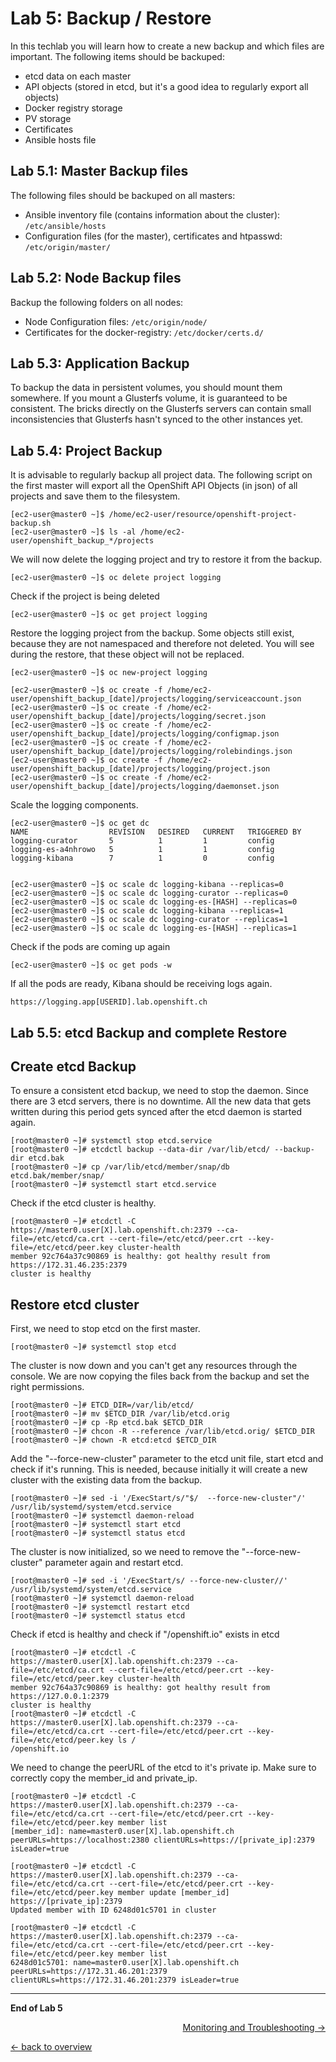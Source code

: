 Lab 5: Backup / Restore
============

In this techlab you will learn how to create a new backup and which files are important. The following items should be backuped:

- etcd data on each master
- API objects (stored in etcd, but it's a good idea to regularly export all objects)
- Docker registry storage
- PV storage
- Certificates
- Ansible hosts file

Lab 5.1: Master Backup files
-------------
The following files should be backuped on all masters:

- Ansible inventory file (contains information about the cluster): `/etc/ansible/hosts`
- Configuration files (for the master), certificates and htpasswd: `/etc/origin/master/`

Lab 5.2: Node Backup files
-------------
Backup the following folders on all nodes:

- Node Configuration files: `/etc/origin/node/`
- Certificates for the docker-registry: `/etc/docker/certs.d/`

Lab 5.3: Application Backup
-------------

To backup the data in persistent volumes, you should mount them somewhere. If you mount a Glusterfs volume, it is guaranteed to be consistent. The bricks directly on the Glusterfs servers can contain small inconsistencies that Glusterfs hasn't synced to the other instances yet.

Lab 5.4: Project Backup
-------------
It is advisable to regularly backup all project data.
The following script on the first master will export all the OpenShift API Objects (in json) of all projects and save them to the filesystem.
```
[ec2-user@master0 ~]$ /home/ec2-user/resource/openshift-project-backup.sh
[ec2-user@master0 ~]$ ls -al /home/ec2-user/openshift_backup_*/projects
```

We will now delete the logging project and try to restore it from the backup.
```
[ec2-user@master0 ~]$ oc delete project logging
```

Check if the project is being deleted
```
[ec2-user@master0 ~]$ oc get project logging
```

Restore the logging project from the backup. Some objects still exist, because they are not namespaced and therefore not deleted. You will see during the restore, that these object will not be replaced.
```
[ec2-user@master0 ~]$ oc new-project logging

[ec2-user@master0 ~]$ oc create -f /home/ec2-user/openshift_backup_[date]/projects/logging/serviceaccount.json
[ec2-user@master0 ~]$ oc create -f /home/ec2-user/openshift_backup_[date]/projects/logging/secret.json
[ec2-user@master0 ~]$ oc create -f /home/ec2-user/openshift_backup_[date]/projects/logging/configmap.json
[ec2-user@master0 ~]$ oc create -f /home/ec2-user/openshift_backup_[date]/projects/logging/rolebindings.json
[ec2-user@master0 ~]$ oc create -f /home/ec2-user/openshift_backup_[date]/projects/logging/project.json
[ec2-user@master0 ~]$ oc create -f /home/ec2-user/openshift_backup_[date]/projects/logging/daemonset.json
```

Scale the logging components.
```
[ec2-user@master0 ~]$ oc get dc
NAME                  REVISION   DESIRED   CURRENT   TRIGGERED BY
logging-curator       5          1         1         config
logging-es-a4nhrowo   5          1         1         config
logging-kibana        7          1         0         config


[ec2-user@master0 ~]$ oc scale dc logging-kibana --replicas=0
[ec2-user@master0 ~]$ oc scale dc logging-curator --replicas=0
[ec2-user@master0 ~]$ oc scale dc logging-es-[HASH] --replicas=0
[ec2-user@master0 ~]$ oc scale dc logging-kibana --replicas=1
[ec2-user@master0 ~]$ oc scale dc logging-curator --replicas=1
[ec2-user@master0 ~]$ oc scale dc logging-es-[HASH] --replicas=1
``` 

Check if the pods are coming up again
```
[ec2-user@master0 ~]$ oc get pods -w
```

If all the pods are ready, Kibana should be receiving logs again.
```
https://logging.app[USERID].lab.openshift.ch
```

Lab 5.5: etcd Backup and complete Restore
-------------
## Create etcd Backup
To ensure a consistent etcd backup, we need to stop the daemon. Since there are 3 etcd servers, there is no downtime. All the new data that gets written during this period gets synced after the etcd daemon is started again.
```
[root@master0 ~]# systemctl stop etcd.service
[root@master0 ~]# etcdctl backup --data-dir /var/lib/etcd/ --backup-dir etcd.bak
[root@master0 ~]# cp /var/lib/etcd/member/snap/db etcd.bak/member/snap/
[root@master0 ~]# systemctl start etcd.service
```

Check if the etcd cluster is healthy.
```
[root@master0 ~]# etcdctl -C https://master0.user[X].lab.openshift.ch:2379 --ca-file=/etc/etcd/ca.crt --cert-file=/etc/etcd/peer.crt --key-file=/etc/etcd/peer.key cluster-health
member 92c764a37c90869 is healthy: got healthy result from https://172.31.46.235:2379
cluster is healthy
```
## Restore etcd cluster

First, we need to stop etcd on the first master.
```
[root@master0 ~]# systemctl stop etcd
```

The cluster is now down and you can't get any resources through the console. We are now copying the files back from the backup and set the right permissions.
```
[root@master0 ~]# ETCD_DIR=/var/lib/etcd/
[root@master0 ~]# mv $ETCD_DIR /var/lib/etcd.orig
[root@master0 ~]# cp -Rp etcd.bak $ETCD_DIR
[root@master0 ~]# chcon -R --reference /var/lib/etcd.orig/ $ETCD_DIR
[root@master0 ~]# chown -R etcd:etcd $ETCD_DIR
```

Add the "--force-new-cluster" parameter to the etcd unit file, start etcd and check if it's running. This is needed, because initially it will create a new cluster with the existing data from the backup.
```
[root@master0 ~]# sed -i '/ExecStart/s/"$/  --force-new-cluster"/' /usr/lib/systemd/system/etcd.service
[root@master0 ~]# systemctl daemon-reload
[root@master0 ~]# systemctl start etcd
[root@master0 ~]# systemctl status etcd
```

The cluster is now initialized, so we need to remove the "--force-new-cluster" parameter again and restart etcd.
```
[root@master0 ~]# sed -i '/ExecStart/s/ --force-new-cluster//' /usr/lib/systemd/system/etcd.service
[root@master0 ~]# systemctl daemon-reload
[root@master0 ~]# systemctl restart etcd
[root@master0 ~]# systemctl status etcd
```

Check if etcd is healthy and check if "/openshift.io" exists in etcd
```
[root@master0 ~]# etcdctl -C https://master0.user[X].lab.openshift.ch:2379 --ca-file=/etc/etcd/ca.crt --cert-file=/etc/etcd/peer.crt --key-file=/etc/etcd/peer.key cluster-health
member 92c764a37c90869 is healthy: got healthy result from https://127.0.0.1:2379
cluster is healthy
[root@master0 ~]# etcdctl -C https://master0.user[X].lab.openshift.ch:2379 --ca-file=/etc/etcd/ca.crt --cert-file=/etc/etcd/peer.crt --key-file=/etc/etcd/peer.key ls /
/openshift.io
```

We need to change the peerURL of the etcd to it's private ip. Make sure to
correctly copy the member_id and private_ip.
```
[root@master0 ~]# etcdctl -C https://master0.user[X].lab.openshift.ch:2379 --ca-file=/etc/etcd/ca.crt --cert-file=/etc/etcd/peer.crt --key-file=/etc/etcd/peer.key member list
[member_id]: name=master0.user[X].lab.openshift.ch peerURLs=https://localhost:2380 clientURLs=https://[private_ip]:2379 isLeader=true

[root@master0 ~]# etcdctl -C https://master0.user[X].lab.openshift.ch:2379 --ca-file=/etc/etcd/ca.crt --cert-file=/etc/etcd/peer.crt --key-file=/etc/etcd/peer.key member update [member_id] https://[private_ip]:2379
Updated member with ID 6248d01c5701 in cluster

[root@master0 ~]# etcdctl -C https://master0.user[X].lab.openshift.ch:2379 --ca-file=/etc/etcd/ca.crt --cert-file=/etc/etcd/peer.crt --key-file=/etc/etcd/peer.key member list
6248d01c5701: name=master0.user[X].lab.openshift.ch peerURLs=https://172.31.46.201:2379 clientURLs=https://172.31.46.201:2379 isLeader=true
```

---

**End of Lab 5**

<p width="100px" align="right"><a href="60_monitoring_troubleshooting.md">Monitoring and Troubleshooting →</a></p>

[← back to overview](../README.md)
